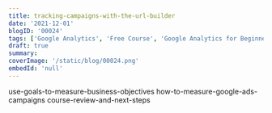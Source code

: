 ```yaml
---
title: tracking-campaigns-with-the-url-builder
date: '2021-12-01'
blogID: '00024'
tags: ['Google Analytics', 'Free Course', 'Google Analytics for Beginners']
draft: true
summary:
coverImage: '/static/blog/00024.png'
embedId: 'null'
---
```


use-goals-to-measure-business-objectives
how-to-measure-google-ads-campaigns
course-review-and-next-steps

